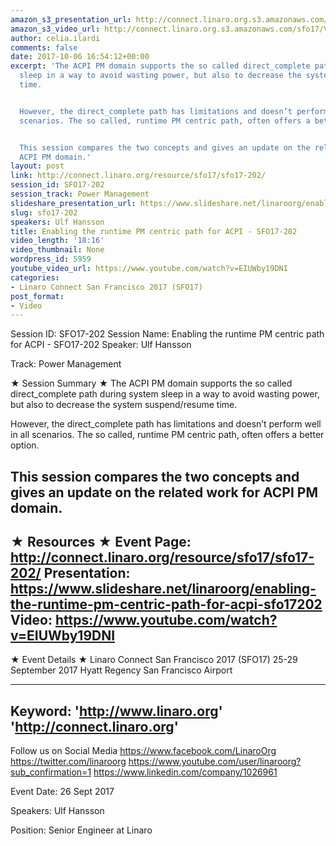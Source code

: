 ```yaml
---
amazon_s3_presentation_url: http://connect.linaro.org.s3.amazonaws.com/sfo17/Presentations/SFO17-202-%20Enable%20the%20runtime%20PM%20centric%20path%20for%20ACPI.pdf
amazon_s3_video_url: http://connect.linaro.org.s3.amazonaws.com/sfo17/Videos/SFO17-202%20Enabling%20the%20runtime%20PM%20centric%20path%20for%20ACPI.mp4
author: celia.ilardi
comments: false
date: 2017-10-06 16:54:12+00:00
excerpt: 'The ACPI PM domain supports the so called direct_complete path during system
  sleep in a way to avoid wasting power, but also to decrease the system suspend/resume
  time.


  However, the direct_complete path has limitations and doesn’t perform well in all
  scenarios. The so called, runtime PM centric path, often offers a better option.


  This session compares the two concepts and gives an update on the related work for
  ACPI PM domain.'
layout: post
link: http://connect.linaro.org/resource/sfo17/sfo17-202/
session_id: SFO17-202
session_track: Power Management
slideshare_presentation_url: https://www.slideshare.net/linaroorg/enabling-the-runtime-pm-centric-path-for-acpi-sfo17202
slug: sfo17-202
speakers: Ulf Hansson
title: Enabling the runtime PM centric path for ACPI - SFO17-202
video_length: '18:16'
video_thumbnail: None
wordpress_id: 5959
youtube_video_url: https://www.youtube.com/watch?v=EIUWby19DNI
categories:
- Linaro Connect San Francisco 2017 (SFO17)
post_format:
- Video
---
```


Session ID: SFO17-202
Session Name: Enabling the runtime PM centric path for ACPI - SFO17-202
Speaker: Ulf Hansson 

Track: Power Management


★ Session Summary ★
The ACPI PM domain supports the so called direct_complete path during system sleep in a way to avoid wasting power, but also to decrease the system suspend/resume time.

However, the direct_complete path has limitations and doesn’t perform well in all scenarios. The so called, runtime PM centric path, often offers a better option.

This session compares the two concepts and gives an update on the related work for ACPI PM domain.
---------------------------------------------------
★ Resources ★
Event Page: http://connect.linaro.org/resource/sfo17/sfo17-202/
Presentation: https://www.slideshare.net/linaroorg/enabling-the-runtime-pm-centric-path-for-acpi-sfo17202
Video: https://www.youtube.com/watch?v=EIUWby19DNI
 ---------------------------------------------------

★ Event Details ★
Linaro Connect San Francisco 2017 (SFO17)
25-29 September 2017
Hyatt Regency San Francisco Airport

---------------------------------------------------
Keyword: 
'http://www.linaro.org'
'http://connect.linaro.org'
---------------------------------------------------
Follow us on Social Media
https://www.facebook.com/LinaroOrg
https://twitter.com/linaroorg
https://www.youtube.com/user/linaroorg?sub_confirmation=1
https://www.linkedin.com/company/1026961

Event Date: 26 Sept 2017

Speakers: Ulf Hansson

Position: Senior Engineer at Linaro
